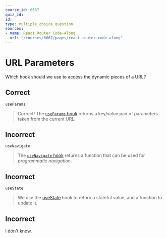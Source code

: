 ```yaml
---
course_id: 6667
quiz_id: 
id: 
type: multiple_choice_question
sources:
- name: React Router Code-Along
  url: "/courses/6667/pages/react-router-code-along"
---
```


# URL Parameters

Which hook should we use to access the dynamic pieces of a URL?

## Correct

`useParams`

> Correct! The [`useParams` hook](https://reactrouter.com/en/main/hooks/use-params)
> returns a key/value pair of parameters taken from the current URL.

## Incorrect

`useNavigate`

> The [`useNavigate` hook](https://reactrouter.com/en/main/hooks/use-navigate)
> returns a function that can be used for _programmatic navigation_.

## Incorrect

`useState`

> We use the [useState](https://react.dev/reference/react/useState) hook to
> return a stateful value, and a function to update it.

## Incorrect

I don't know.
